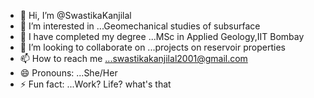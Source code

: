 - 👋 Hi, I’m @SwastikaKanjilal
- 👀 I’m interested in ...Geomechanical studies of subsurface
- 🌱 I have completed my degree ...MSc in Applied Geology,IIT Bombay
- 💞️ I’m looking to collaborate on ...projects on reservoir properties
- 📫 How to reach me ...swastikakanjilal2001@gmail.com 
- 😄 Pronouns: ...She/Her
- ⚡ Fun fact: ...Work? Life? what's that

<!---
SwastikaKanjilal/SwastikaKanjilal is a ✨ special ✨ repository because its `README.md` (this file) appears on your GitHub profile.
You can click the Preview link to take a look at your changes.
--->
